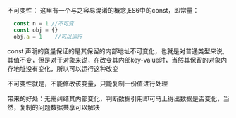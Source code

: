 不可变性：
这里有一个与之容易混淆的概念,ES6中的const，即常量：
```js
  const n = 1 //不可变
  const obj = {}
  obj.a = 1    //可以运行
```
const 声明的变量保证的是其保留的内部地址不可变化，也就是对普通类型来说,其值不变，但是对于对象来说，在改变其内部key-value时，当然其保留的对象内存地址没有变化，所以可以运行这种改变

不可变性就是，不能修改该变量，只能复制一份值进行处理

带来的好处：无需纠结其内部变化，判断数据引用即可马上得出数据是否变化，当然，复制的问题数据共享可以解决